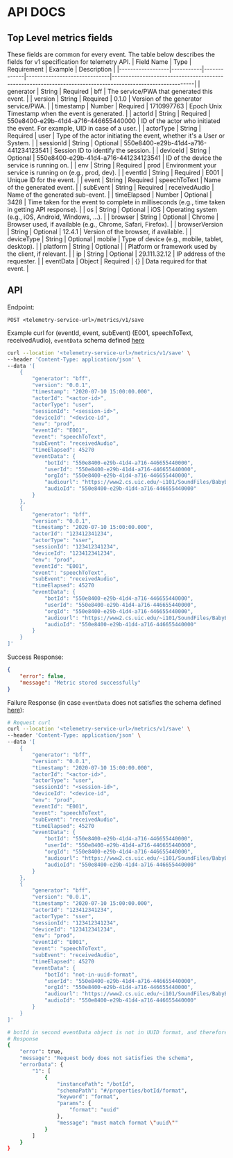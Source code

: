# API DOCS

## Top Level metrics fields

These fields are common for every event. The table below describes the fields for v1 specification for telemetry API.
| Field Name       | Type      | Requirement | Example                      | Description                                                                                               |
|------------------|-----------|-------------|------------------------------|-----------------------------------------------------------------------------------------------------------|
| generator        | String    | Required    | bff                          | The service/PWA that generated this event.                                                                |
| version          | String    | Required    | 0.1.0                        | Version of the generator service/PWA.                                                                     |
| timestamp        | Number  | Required    | 1710997763      | Epoch Unix Timestamp when the event is generated.                                                                    |
| actorId          | String    | Required    | 550e8400-e29b-41d4-a716-446655440000 | ID of the actor who initiated the event. For example, UID in case of a user.                      |
| actorType        | String    | Required    | user                         | Type of the actor initiating the event, whether it's a User or System.                                    |
| sessionId        | String    | Optional    | 550e8400-e29b-41d4-a716-441234123541 | Session ID to identify the session.                                                               |
| deviceId         | String    | Optional    | 550e8400-e29b-41d4-a716-441234123541 | ID of the device the service is running on.                                                       |
| env              | String    | Required    | prod                         | Environment your service is running on (e.g., prod, dev).                                                 |
| eventId          | String    | Required    | E001                         | Unique ID for the event.                                                                                  |
| event            | String    | Required    | speechToText                 | Name of the generated event.                                                                              |
| subEvent         | String    | Required    | receivedAudio                | Name of the generated sub-event.                                                                          |
| timeElapsed      | Number    | Optional    | 3428                         | Time taken for the event to complete in milliseconds (e.g., time taken in getting API response).          |
| os               | String    | Optional    | iOS                          | Operating system (e.g., iOS, Android, Windows, ...).                                                      |
| browser          | String    | Optional    | Chrome                       | Browser used, if available (e.g., Chrome, Safari, Firefox).                                               |
| browserVersion   | String    | Optional    | 12.4.1                       | Version of the browser, if available.                                                                     |
| deviceType       | String    | Optional    | mobile                       | Type of device (e.g., mobile, tablet, desktop).                                                           |
| platform         | String    | Optional    |                              | Platform or framework used by the client, if relevant.                                                    |
| ip               | String    | Optional    | 29.111.32.12                 | IP address of the requester.                                                                              |
| eventData        | Object    | Required    | {}                           | Data required for that event.                                                                             |

## API
Endpoint:
```
POST <telemetry-service-url>/metrics/v1/save
```

Example curl for (eventId, event, subEvent) (E001, speechToText, receivedAudio), `eventData` schema defined [here](./event-schema-docs.md)
```sh
curl --location '<telemetry-service-url>/metrics/v1/save' \
--header 'Content-Type: application/json' \
--data '[
    {
        "generator": "bff",
        "version": "0.0.1",
        "timestamp": "2020-07-10 15:00:00.000",
        "actorId": "<actor-id>",
        "actorType": "user",
        "sessionId": "<session-id>",
        "deviceId": "<device-id",
        "env": "prod",
        "eventId": "E001",
        "event": "speechToText",
        "subEvent": "receivedAudio",
        "timeElapsed": 45270
        "eventData": {
            "botId": "550e8400-e29b-41d4-a716-446655440000",
            "userId": "550e8400-e29b-41d4-a716-446655440000",
            "orgId": "550e8400-e29b-41d4-a716-446655440000",
            "audiourl": "https://www2.cs.uic.edu/~i101/SoundFiles/BabyElephantWalk60.wav",
            "audioId": "550e8400-e29b-41d4-a716-446655440000"
        }
    },
    {
        "generator": "bff",
        "version": "0.0.1",
        "timestamp": "2020-07-10 15:00:00.000",
        "actorId": "123412341234",
        "actorType": "sser",
        "sessionId": "123412341234",
        "deviceId": "123412341234",
        "env": "prod",
        "eventId": "E001",
        "event": "speechToText",
        "subEvent": "receivedAudio",
        "timeElapsed": 45270
        "eventData": {
            "botId": "550e8400-e29b-41d4-a716-446655440000",
            "userId": "550e8400-e29b-41d4-a716-446655440000",
            "orgId": "550e8400-e29b-41d4-a716-446655440000",
            "audiourl": "https://www2.cs.uic.edu/~i101/SoundFiles/BabyElephantWalk60.wav",
            "audioId": "550e8400-e29b-41d4-a716-446655440000"
        }
    }
]'
```

Success Response:
```json
{
    "error": false,
    "message": "Metric stored successfully"
}
```

Failure Response (in case `eventData` does not satisfies the schema defined [here](event-schema-docs.md)): 
```sh
# Request curl
curl --location '<telemetry-service-url>/metrics/v1/save' \
--header 'Content-Type: application/json' \
--data '[
    {
        "generator": "bff",
        "version": "0.0.1",
        "timestamp": "2020-07-10 15:00:00.000",
        "actorId": "<actor-id>",
        "actorType": "user",
        "sessionId": "<session-id>",
        "deviceId": "<device-id",
        "env": "prod",
        "eventId": "E001",
        "event": "speechToText",
        "subEvent": "receivedAudio",
        "timeElapsed": 45270
        "eventData": {
            "botId": "550e8400-e29b-41d4-a716-446655440000",
            "userId": "550e8400-e29b-41d4-a716-446655440000",
            "orgId": "550e8400-e29b-41d4-a716-446655440000",
            "audiourl": "https://www2.cs.uic.edu/~i101/SoundFiles/BabyElephantWalk60.wav",
            "audioId": "550e8400-e29b-41d4-a716-446655440000"
        }
    },
    {
        "generator": "bff",
        "version": "0.0.1",
        "timestamp": "2020-07-10 15:00:00.000",
        "actorId": "123412341234",
        "actorType": "sser",
        "sessionId": "123412341234",
        "deviceId": "123412341234",
        "env": "prod",
        "eventId": "E001",
        "event": "speechToText",
        "subEvent": "receivedAudio",
        "timeElapsed": 45270
        "eventData": {
            "botId": "not-in-uuid-format",
            "userId": "550e8400-e29b-41d4-a716-446655440000",
            "orgId": "550e8400-e29b-41d4-a716-446655440000",
            "audiourl": "https://www2.cs.uic.edu/~i101/SoundFiles/BabyElephantWalk60.wav",
            "audioId": "550e8400-e29b-41d4-a716-446655440000"
        }
    }
]'

# botId in second eventData object is not in UUID format, and therefore will fail to POST this request
# Response
{
    "error": true,
    "message": "Request body does not satisfies the schema",
    "errorData": {
        "1": [
            {
                "instancePath": "/botId",
                "schemaPath": "#/properties/botId/format",
                "keyword": "format",
                "params": {
                    "format": "uuid"
                },
                "message": "must match format \"uuid\""
            }
        ]
    }
}
```